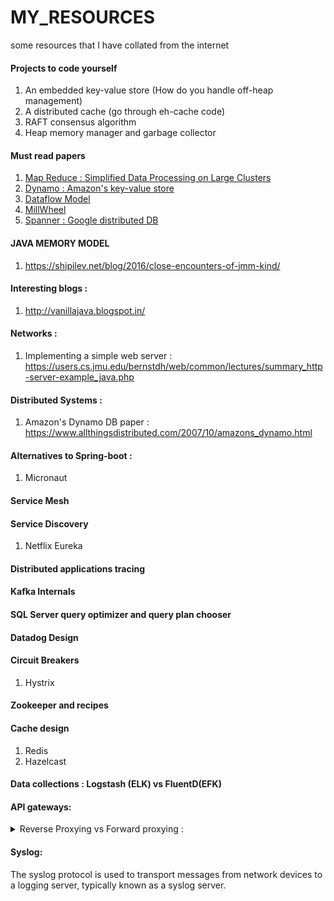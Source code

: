 # MY_RESOURCES
some resources that I have collated from the internet

#### Projects to code yourself
1. An embedded key-value store (How do you handle off-heap management)
2. A distributed cache (go through eh-cache code)
3. RAFT consensus algorithm
4. Heap memory manager and garbage collector

#### Must read papers
1. [ Map Reduce : Simplified Data Processing on Large Clusters ](https://static.googleusercontent.com/media/research.google.com/en//archive/mapreduce-osdi04.pdf)
2. [Dynamo : Amazon's key-value store](https://www.allthingsdistributed.com/files/amazon-dynamo-sosp2007.pdf)
3. [Dataflow Model](https://research.google/pubs/pub43864/)
4. [MillWheel](https://static.googleusercontent.com/media/research.google.com/en//pubs/archive/41378.pdf)
5. [Spanner : Google distributed DB](https://www.usenix.org/system/files/conference/osdi12/osdi12-final-16.pdf)

#### JAVA MEMORY MODEL
1. https://shipilev.net/blog/2016/close-encounters-of-jmm-kind/

#### Interesting blogs :
1. http://vanillajava.blogspot.in/

#### Networks : 
1. Implementing a simple web server : https://users.cs.jmu.edu/bernstdh/web/common/lectures/summary_http-server-example_java.php 

#### Distributed Systems : 
1. Amazon's Dynamo DB paper : https://www.allthingsdistributed.com/2007/10/amazons_dynamo.html

#### Alternatives to Spring-boot :
1. Micronaut

#### Service Mesh

#### Service Discovery
1. Netflix Eureka

#### Distributed applications tracing

#### Kafka Internals

#### SQL Server query optimizer and query plan chooser

#### Datadog Design

#### Circuit Breakers
1. Hystrix

#### Zookeeper and recipes

#### Cache design
1. Redis
2. Hazelcast
  
#### Data collections : Logstash (ELK) vs FluentD(EFK) 

#### API gateways:

<details>
  <summary> Reverse Proxying vs Forward proxying :</summary>
  
  * Proxy means someone or something acting on behalf of someone else.	
  * **Forward proxy**
    * grant the client anonymity (think TOR). [Client knows both the proxy and the server. Server knows only the proxy]
    * A typical usage of forward proxies is grating internet access to internal clients of an organization, which is otherwise blocked by the organization.
  * **Reverse proxy** 
    * grant backend servers anonymity (think servers behind a DMZ) [Client knows only the reverse proxy. Server knows both reverse proxy as well as client]
    * A typical usage of a reverse proxy is to provide Internet users access to a server that is behind a firewall. Reverse proxies can also be used to balance load    among several back-end servers or to provide caching for a slower back-end server. In addition, reverse proxies can be used simply to bring several servers into the same URL space.
  * Reverse-proxy is also known as gateway.
</details>

#### Syslog:
The syslog protocol is used to transport messages from network devices to a logging server, typically known as a syslog server.
